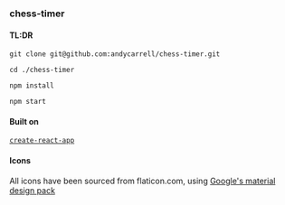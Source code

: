 ### chess-timer

#### TL:DR

`git clone git@github.com:andycarrell/chess-timer.git`

`cd ./chess-timer`

`npm install`

`npm start`

#### Built on

[`create-react-app`](https://github.com/facebookincubator/create-react-app)

#### Icons

All icons have been sourced from flaticon.com, using
[Google's material design pack](https://www.flaticon.com/packs/material-design)
